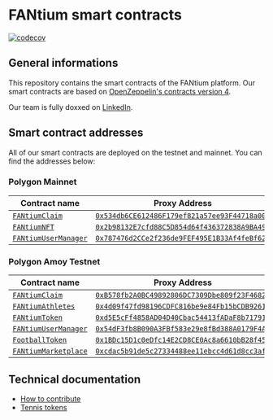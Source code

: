 # FANtium smart contracts

[![codecov](https://codecov.io/gh/FantiumAG/smart-contracts/graph/badge.svg?token=44GTGNWNM8)](https://codecov.io/gh/FantiumAG/smart-contracts)

## General informations

This repository contains the smart contracts of the FANtium platform. Our smart contracts are based on [OpenZeppelin's contracts version 4](https://docs.openzeppelin.com/contracts/4.x/).

Our team is fully doxxed on [LinkedIn](https://www.linkedin.com/company/fantium/).

## Smart contract addresses

All of our smart contracts are deployed on the testnet and mainnet. You can find the addresses below:

### Polygon Mainnet

| Contract name                                        | Proxy Address                                                                                                              | Implementation Address                                                                                                          |
| ---------------------------------------------------- | -------------------------------------------------------------------------------------------------------------------------- | ------------------------------------------------------------------------------------------------------------------------------- |
| [`FANtiumClaim`](src/FANtiumClaimV2.sol)             | [`0x534db6CE612486F179ef821a57ee93F44718a002`](https://polygonscan.com/address/0x534db6CE612486F179ef821a57ee93F44718a002) | [`0x592175F2625c852571b9007cC6c634DD4159234e`](https://polygonscan.com/address/0x592175F2625c852571b9007cC6c634DD4159234e#code) |
| [`FANtiumNFT`](src/FANtiumNFTV8.sol)                 | [`0x2b98132E7cfd88C5D854d64f436372838A9BA49d`](https://polygonscan.com/address/0x2b98132E7cfd88C5D854d64f436372838A9BA49d) | [`0xd5e5cff4858ad04d40cbac54413fadaf8b717914`](https://polygonscan.com/address/0xd5e5cff4858ad04d40cbac54413fadaf8b717914#code) |
| [`FANtiumUserManager`](src/FANtiumUserManagerV2.sol) | [`0x787476d2CCe2f236de9FEF495E1B33Af4feBf62C`](https://polygonscan.com/address/0x787476d2CCe2f236de9FEF495E1B33Af4feBf62C) | [`0x54df3fb8b090a3fbf583e29e8fbd388a0179f4a2`](https://polygonscan.com/address/0x54df3fb8b090a3fbf583e29e8fbd388a0179f4a2#code) |

### Polygon Amoy Testnet

| Contract name                                        | Proxy Address                                                                                                                   | Implementation Address (ERC-55)                                                                                                      |
| ---------------------------------------------------- | ------------------------------------------------------------------------------------------------------------------------------- | ------------------------------------------------------------------------------------------------------------------------------------ |
| [`FANtiumClaim`](src/FANtiumClaimV2.sol)             | [`0xB578fb2A0BC49892806DC7309Dbe809f23F4682F`](https://amoy.polygonscan.com/address/0xB578fb2A0BC49892806DC7309Dbe809f23F4682F) | [`0x840E1f81dC815a82E171877f504896Ae772460eB`](https://amoy.polygonscan.com/address/0x840E1f81dC815a82E171877f504896Ae772460eB#code) |
| [`FANtiumAthletes`](src/FANtiumAthletesV9.sol)       | [`0x4d09f47fd98196CDFC816be9e84Fb15bCDB92612`](https://amoy.polygonscan.com/address/0x4d09f47fd98196CDFC816be9e84Fb15bCDB92612) | [`0x581A905DD62202d906c64620e5A2672Ea941a467`](https://amoy.polygonscan.com/address/0x581A905DD62202d906c64620e5A2672Ea941a467#code) |
| [`FANtiumToken`](src/FANtiumTokenV1.sol)             | [`0xd5E5cFf4858AD04D40Cbac54413fADaF8b717914`](https://amoy.polygonscan.com/address/0xd5E5cFf4858AD04D40Cbac54413fADaF8b717914) | [`0x46A4f4AE606987edC5d6A34ac491e4fb9F10F913`](https://amoy.polygonscan.com/address/0x46A4f4AE606987edC5d6A34ac491e4fb9F10F913#code) |
| [`FANtiumUserManager`](src/FANtiumUserManagerV4.sol) | [`0x54dF3fb8B090A3FBf583e29e8fBd388A0179F4A2`](https://amoy.polygonscan.com/address/0x54dF3fb8B090A3FBf583e29e8fBd388A0179F4A2) | [`0x16d80320cf744257895174987a10f47227d0b6b7`](https://amoy.polygonscan.com/address/0x16d80320cF744257895174987a10F47227d0b6B7#code) |
| [`FootballToken`](src/FootballTokenV1.sol)           | [`0x1BDc15D1c0eDfc14E2CD8CE0Ac8a6610bB28f456`](https://amoy.polygonscan.com/address/0x1BDc15D1c0eDfc14E2CD8CE0Ac8a6610bB28f456) | [`0xd0A7e25976011d947c131816E55bA518bb842704`](https://amoy.polygonscan.com/address/0xd0A7e25976011d947c131816E55bA518bb842704#code) |
| [`FANtiumMarketplace`](src/FANtiumMarketplaceV1.sol) | [`0xcdac5b91de5c27334488ee11ebcc4d61d8cc3af4`](https://amoy.polygonscan.com/address/0xcdac5b91de5c27334488ee11ebcc4d61d8cc3af4) | [`0x8e9a473586d4b15ec108901025483fe6c2e0c6ec`](https://amoy.polygonscan.com/address/0x8e9a473586d4b15ec108901025483fe6c2e0c6ec#code) |

## Technical documentation

- [How to contribute](CONTRIBUTING.md)
- [Tennis tokens](docs/tennis.md)
